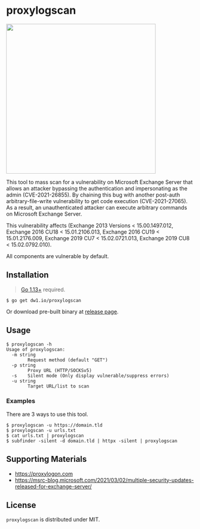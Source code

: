 # proxylogscan

<img src="https://proxylogon.com/images/logo-white.png" height="400">

This tool to mass scan for a vulnerability on Microsoft Exchange Server that allows an attacker bypassing the authentication and impersonating as the admin (CVE-2021-26855).
By chaining this bug with another post-auth arbitrary-file-write vulnerability to get code execution (CVE-2021-27065).
As a result, an unauthenticated attacker can execute arbitrary commands on Microsoft Exchange Server.

This vulnerability affects (Exchange 2013 Versions < 15.00.1497.012, Exchange 2016 CU18 < 15.01.2106.013, Exchange 2016 CU19 < 15.01.2176.009, Exchange 2019 CU7 < 15.02.0721.013, Exchange 2019 CU8 < 15.02.0792.010).

All components are vulnerable by default.

## Installation

> [Go 1.13+](https://golang.org/doc/install) required.

```console
$ go get dw1.io/proxylogscan
```

Or download pre-built binary at [release page](https://github.com/dwisiswant0/proxylogscan/releases).

## Usage

```console
$ proxylogscan -h
Usage of proxylogscan:
  -m string
        Request method (default "GET")
  -p string
        Proxy URL (HTTP/SOCKSv5)
  -s    Silent mode (Only display vulnerable/suppress errors)
  -u string
        Target URL/list to scan
```

### Examples

There are 3 ways to use this tool.

```
$ proxylogscan -u https://domain.tld
$ proxylogscan -u urls.txt
$ cat urls.txt | proxylogscan
$ subfinder -silent -d domain.tld | httpx -silent | proxylogscan
```

## Supporting Materials

- https://proxylogon.com
- https://msrc-blog.microsoft.com/2021/03/02/multiple-security-updates-released-for-exchange-server/

## License

`proxylogscan` is distributed under MIT.